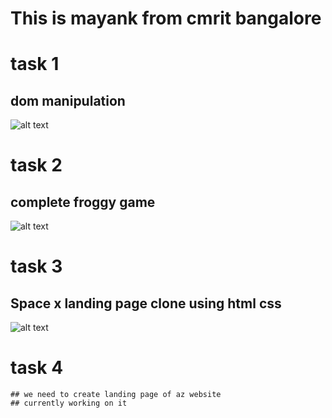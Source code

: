# This is mayank from cmrit bangalore

# task 1 
   ## dom manipulation 
![alt text](https://github.com/Mayank-Raj3/az-git-repo/blob/main/Mayank/Dom.jpeg?raw=true)

# task 2
 ## complete froggy game 
![alt text](https://github.com/Mayank-Raj3/az-git-repo/blob/main/Mayank/Froggy.jpeg?raw=true)

# task 3
  ## Space x landing page clone using html css 
![alt text](https://github.com/Mayank-Raj3/az-git-repo/blob/main/Mayank/spacex.png?raw=true)

# task 4 
    ## we need to create landing page of az website 
    ## currently working on it 



